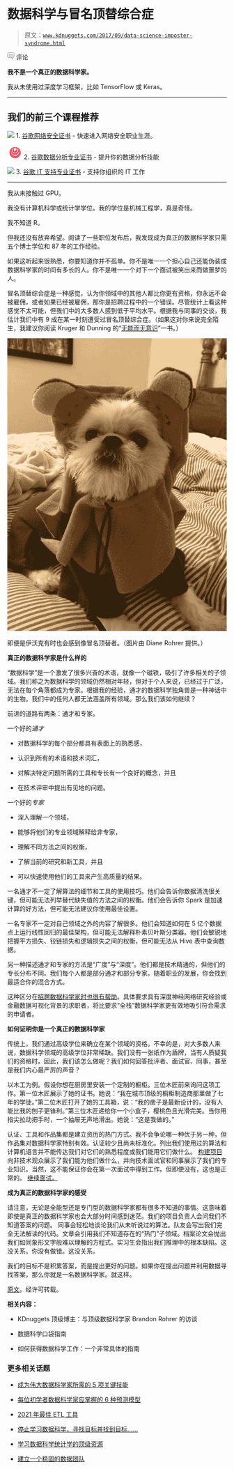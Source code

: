 # 数据科学与冒名顶替综合症

> 原文：[`www.kdnuggets.com/2017/09/data-science-imposter-syndrome.html`](https://www.kdnuggets.com/2017/09/data-science-imposter-syndrome.html)

![c](img/3d9c022da2d331bb56691a9617b91b90.png) 评论

**我不是一个真正的数据科学家。**

我从未使用过深度学习框架，比如 TensorFlow 或 Keras。

* * *

## 我们的前三个课程推荐

![](img/0244c01ba9267c002ef39d4907e0b8fb.png) 1\. [谷歌网络安全证书](https://www.kdnuggets.com/google-cybersecurity) - 快速进入网络安全职业生涯。

![](img/e225c49c3c91745821c8c0368bf04711.png) 2\. [谷歌数据分析专业证书](https://www.kdnuggets.com/google-data-analytics) - 提升你的数据分析技能

![](img/0244c01ba9267c002ef39d4907e0b8fb.png) 3\. [谷歌 IT 支持专业证书](https://www.kdnuggets.com/google-itsupport) - 支持你组织的 IT 工作

* * *

我从未接触过 GPU。

我没有计算机科学或统计学学位。我的学位是机械工程学，真是奇怪。

我不知道 R。

但我还没有放弃希望。阅读了一些职位发布后，我发现成为真正的数据科学家只需五个博士学位和 87 年的工作经验。

如果这听起来很熟悉，你要知道你并不孤单。你不是唯一一个担心自己还能伪装成数据科学家的时间有多长的人。你不是唯一一个对下一个面试被笑出来而做噩梦的人。

冒名顶替综合症是一种感觉，认为你领域中的其他人都比你更有资格，你永远不会被雇佣，或者如果已经被雇佣，那你是招聘过程中的一个错误。尽管统计上看这种感觉不太可能，但我们中的大多数人感到低于平均水平。根据我与同事的交谈，我估计我们中有 9 成在某一时刻遭受过冒名顶替综合症。（如果这对你来说完全陌生，我建议你阅读 Kruger 和 Dunning 的“[无能而无意识](https://github.com/brohrer/public-hosting/raw/master/kruger_dunning.pdf)”一书。）

![ewok](img/f662e4f74fb589c5dd400ca6dd91dcc5.png)

即便是伊沃克有时也会感到像冒名顶替者。（图片由 Diane Rohrer 提供。）

**真正的数据科学家是什么样的**

“数据科学”是一个激发了很多兴奋的术语，就像一个磁铁，吸引了许多相关的子领域。我们称之为数据科学的领域仍然相对年轻，但对于个人来说，已经过于广泛，无法在每个角落都成为专家。根据我的经验，通才的数据科学独角兽是一种神话中的生物。我们中的任何人都无法涵盖所有领域。那么我们该如何继续？

前进的道路有两条：通才和专家。

一个好的*通才*

+   对数据科学的每个部分都具有表面上的熟悉感，

+   认识到所有的术语和技术词汇，

+   对解决特定问题所需的工具和专长有一个良好的概念，并且

+   在技术评审中提出有见地的问题。

一个好的*专家*

+   深入理解一个领域，

+   能够将他们的专业领域解释给非专家，

+   理解不同方法之间的权衡，

+   了解当前的研究和新工具，并且

+   可以快速使用他们的工具来产生高质量的结果。

一名通才不一定了解算法的细节和工具的使用技巧。他们会告诉你数据清洗很关键，但可能无法列举替代缺失值的方法之间的权衡。他们会告诉你 Spark 是加速计算的好方法，但可能无法建议你使用最佳设置。

一名专家不一定对自己领域之外的内容了解很多。他们会知道如何在 5 亿个数据点上运行线性回归的最佳架构，但可能无法解释朴素贝叶斯分类器。他们会敏锐地把握平方损失、铰链损失和逻辑损失之间的权衡，但可能无法从 Hive 表中查询数据。

另一种描述通才和专家的方法是“广度”与“深度”。他们都是技术精通的，但他们的专长分布不同。我们每个人都是部分通才和部分专家。随着职业的发展，你会找到最适合你的混合方式。

这种区分在[招聘数据科学家时也很有帮助](https://brohrer.github.io/stop_chasing_unicorns.html)。具体要求具有深度神经网络研究经验或金融数据可视化背景的求职者，将比要求“全栈”数据科学家更有效地吸引符合需求的申请者。

**如何证明你是一个真正的数据科学家**

传统上，我们通过高级学位来确立在某个领域的资格。不幸的是，对大多数人来说，数据科学领域的高级学位非常稀缺。我们没有一张纸作为盾牌，当有人质疑我们的资格时。因此，我们该怎么做呢？我们如何回答批评者、面试官、同事，甚至是我们内心最严厉的声音？

以木工为例。假设你想在厨房里安装一个定制的橱柜。三位木匠前来询问这项工作。第一位木匠展示了她的证书。她说：“我在城市顶级的橱柜制造商那里做了七年的学徒。”第二位木匠打开了她的工具箱，说：“我的凿子是最新设计的，没有人能比我的刨子更锋利。”第三位木匠递给你一个小盒子，樱桃色且光滑完美。当你用指尖拉动把手时，一个抽屉无声地滑出。她说：“这是我做的。”

认证、工具和作品集都是建立资历的热门方式。我不会争论哪一种优于另一种，但作品集对数据科学家特别有效。认证较少且尚未标准化。列出我们使用过的算法和计算机语言并不能传达我们对它们的熟悉程度或我们能用它们做什么。 [构建项目](https://brohrer.github.io/one_step_program_become_data_scientist.html) 向非技术观众展示了我们能为他们做什么，并向技术面试官和同事展示了我们的专业知识。当然，这不能保证你会在第一次面试中得到工作。但即使没有，这也是正常的。 [继续面试。](https://brohrer.github.io/get_data_science_job.html)

**成为真正的数据科学家的感受**

请注意，无论是全能型还是专门型的数据科学家都有很多不知道的事情。这意味着即使是真正的数据科学家也会大部分时间感到迷茫。我们的项目负责人会问我们不知道答案的问题。 同事会轻松地谈论我们从未听说过的算法。队友会写出我们完全无法解读的代码。文章会引用我们不知道存在的“热门”子领域。档案论文会抛出我们如同象形文字般难以理解的方程式。实习生会指出我们推理中的根本缺陷。这没关系。你没有做错。这没关系。

我们的目标不是积累答案，而是提出更好的问题。如果你在提出问题并利用数据寻找答案，那么你就是一名数据科学家。就这样。

[原文](https://brohrer.github.io/imposter_syndrome.html)。经许可转载。

**相关内容：**

+   KDnuggets 顶级博主：与顶级数据科学家 Brandon Rohrer 的访谈

+   数据科学口袋指南

+   如何获得数据科学工作：一个非常具体的指南

### 更多相关话题

+   [成为伟大数据科学家所需的 5 项关键技能](https://www.kdnuggets.com/2021/12/5-key-skills-needed-become-great-data-scientist.html)

+   [每位初学者数据科学家应掌握的 6 种预测模型](https://www.kdnuggets.com/2021/12/6-predictive-models-every-beginner-data-scientist-master.html)

+   [2021 年最佳 ETL 工具](https://www.kdnuggets.com/2021/12/mozart-best-etl-tools-2021.html)

+   [停止学习数据科学，寻找目标并找到目标……](https://www.kdnuggets.com/2021/12/stop-learning-data-science-find-purpose.html)

+   [学习数据科学统计学的顶级资源](https://www.kdnuggets.com/2021/12/springboard-top-resources-learn-data-science-statistics.html)

+   [建立一个稳固的数据团队](https://www.kdnuggets.com/2021/12/build-solid-data-team.html)
